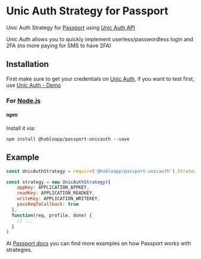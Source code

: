 # Unic Auth Strategy for Passport

Unic Auth Strategy for [Passport](http://www.passportjs.org/) using [Unic Auth API](https://unicauth.com/alpha/docs/)
<br>

Unic Auth allows you to quickly implement userless/passwordless login and 2FA (no more paying for SMS to have 2FA)

## Installation

First make sure to get your credentials on [Unic Auth](https://console.unicauth.com/), if you want to test first, use [Unic Auth - Demo](https://unicauth.com/demo)

### For [Node.js](https://nodejs.org/)

#### npm

Install it via:

```shell
npm install @habloapp/passport-unicauth --save
```

## Example

```javascript
const UnicAuthStrategy = require('@habloapp/passport-unicauth').Strategy

const strategy = new UnicAuthStrategy({
    appKey: APPLICATION_APPKEY,
    readKey: APPLICATION_READKEY,
    writeKey: APPLICATION_WRITEKEY,
    passReqToCallback: true
  },
  function(req, profile, done) {
    // ...
  }
)
```

At [Passport docs](http://www.passportjs.org/docs/) you can find more examples on how Passport works with strategies.